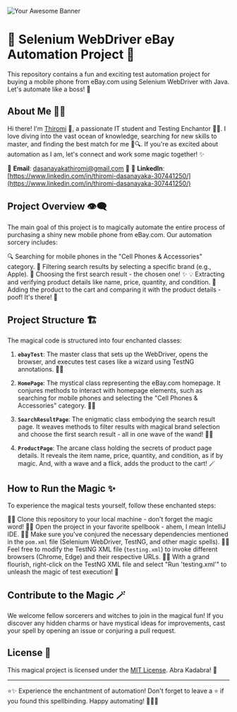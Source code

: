 <!--- Add your awesome banner here --->
![Your Awesome Banner](link-to-your-banner-image.png)

# 📱 Selenium WebDriver eBay Automation Project 🚀

This repository contains a fun and exciting test automation project for buying a mobile phone from eBay.com using Selenium WebDriver with Java. Let's automate like a boss! 💪

## About Me 👩‍💻

Hi there! I'm [Thiromi](https://www.linkedin.com/in/thiromi-dasanayaka-307441250/) 👋, a passionate IT student and Testing Enchantor 🧙‍♂️. I love diving into the vast ocean of knowledge, searching for new skills to master, and finding the best match for me 🌊🔍. If you're as excited about automation as I am, let's connect and work some magic together! ✨

📧 **Email**: dasanayakathiromi@gmail.com 💌
🔗 **LinkedIn**: [https://www.linkedin.com/in/thiromi-dasanayaka-307441250/](https://www.linkedin.com/in/thiromi-dasanayaka-307441250/)

## Project Overview 👁️‍🗨️

The main goal of this project is to magically automate the entire process of purchasing a shiny new mobile phone from eBay.com. Our automation sorcery includes:

🔍 Searching for mobile phones in the "Cell Phones & Accessories" category.
🎯 Filtering search results by selecting a specific brand (e.g., Apple).
📱 Choosing the first search result - the chosen one! ✨
💡 Extracting and verifying product details like name, price, quantity, and condition.
🛒 Adding the product to the cart and comparing it with the product details - poof! It's there! 🎉

## Project Structure 🏗️

The magical code is structured into four enchanted classes:

1. **`ebayTest`**: The master class that sets up the WebDriver, opens the browser, and executes test cases like a wizard using TestNG annotations. 🧙‍♂️

2. **`HomePage`**: The mystical class representing the eBay.com homepage. It conjures methods to interact with homepage elements, such as searching for mobile phones and selecting the "Cell Phones & Accessories" category. 🧞‍♂️

3. **`SearchResultPage`**: The enigmatic class embodying the search result page. It weaves methods to filter results with magical brand selection and choose the first search result - all in one wave of the wand! 🧙‍♀️

4. **`ProductPage`**: The arcane class holding the secrets of product page details. It reveals the item name, price, quantity, and condition, as if by magic. And, with a wave and a flick, adds the product to the cart! 🪄

## How to Run the Magic ✨

To experience the magical tests yourself, follow these enchanted steps:

🧙‍♂️ Clone this repository to your local machine - don't forget the magic word!
🧙‍♀️ Open the project in your favorite spellbook - ahem, I mean IntelliJ IDE.
🧙‍♂️ Make sure you've conjured the necessary dependencies mentioned in the `pom.xml` file (Selenium WebDriver, TestNG, and other magic spells).
🧙‍♀️ Feel free to modify the TestNG XML file (`testing.xml`) to invoke different browsers (Chrome, Edge) and their respective URLs.
🧙‍♂️ With a grand flourish, right-click on the TestNG XML file and select "Run 'testing.xml'" to unleash the magic of test execution! 🌟

## Contribute to the Magic 🪄

We welcome fellow sorcerers and witches to join in the magical fun! If you discover any hidden charms or have mystical ideas for improvements, cast your spell by opening an issue or conjuring a pull request.

## License 📜

This magical project is licensed under the [MIT License](LICENSE). Abra Kadabra! 🌌

---

⭐✨ Experience the enchantment of automation! Don't forget to leave a ⭐️ if you found this spellbinding. Happy automating! 🧙‍♀️🌟

